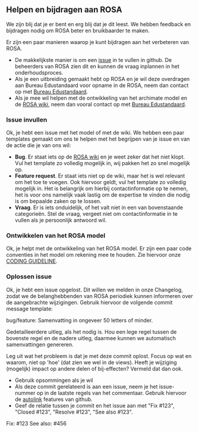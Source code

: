 ## Helpen en bijdragen aan ROSA

We zijn blij dat je er bent en erg blij dat je dit leest. We hebben feedback
en bijdragen nodig om ROSA beter en bruikbaarder te maken. 

Er zijn een paar manieren waarop je kunt bijdragen aan het verbeteren van 
ROSA. 
- De makkelijkste manier is om een [issue](issues) in te vullen in github. 
  De beheerders van ROSA zien dit en kunnen de vraag inplannen in het 
  onderhoudsproces.
- Als je een uitbreiding gemaakt hebt op ROSA en je wil deze overdragen
  aan Bureau Edustandaard voor opname in de ROSA, neem dan contact op
  met [Bureau Edustandaard](mailto:info@edustandaard.nl).
- Als je mee wil helpen met de ontwikkeling van het archimate model en de
  [ROSA wiki](https://www.wikixl.nl/wiki/rosa/index.php/Hoofdpagina), neem 
  dan vooral contact op met [Bureau Edustandaard](mailto:info@edustandaard.nl).

### Issue invullen
Ok, je hebt een issue met het model of met de wiki. We hebben een paar templates 
gemaakt om ons te helpen met het begrijpen van je issue en van de actie die je 
van ons wil:
 - **Bug**. Er staat iets op de [ROSA wiki](https://www.wikixl.nl/wiki/rosa/index.php/Hoofdpagina)
  en je weet zeker dat het niet klopt. Vul het template zo volledig mogelijk in, 
  wij pakken het zo snel mogelijk op.
 - **Feature request**. Er staat iets niet op de wiki, maar het is wel relevant 
  om het toe te voegen. Ook hiervoor geldt, vul het template zo volledig mogelijk 
  in. Het is belangrijk om hierbij contactinformatie op te nemen, het is voor 
  ons namelijk vaak lastig om de expertise te vinden die nodig is om bepaalde 
  zaken op te lossen.
 - **Vraag**. Er is iets onduidelijk, of het valt niet in een van bovenstaande 
  categorieën. Stel de vraag, vergeet niet om contactinformatie in te vullen 
  als je persoonlijk antwoord wil. 

### Ontwikkelen van het ROSA model
Ok, je helpt met de ontwikkeling van het ROSA model. Er zijn een paar code 
conventies in het model om rekening mee te houden. Zie hiervoor onze 
[CODING GUIDELINE](CODINGGUIDELINE.md).

### Oplossen issue
Ok, je hebt een issue opgelost. Dit willen we melden in onze Changelog, 
zodat we de belanghebbenden van ROSA periodiek kunnen informeren over de 
aangebrachte wijzigingen. Gebruik hiervoor de volgende commit message 
template:

bug/feature: Samenvatting in ongeveer 50 letters of minder.

Gedetailleerdere uitleg, als het nodig is. Hou een lege regel tussen 
de bovenste regel en de nadere uitleg, daarmee kunnen we automatisch 
samenvattingen genereren. 

Leg uit wat het probleem is dat je met deze commit oplost. Focus op wat en 
waarom, niet op 'hoe' (dat zien we wel in de views). Heeft je wijziging 
(mogelijk) impact op andere delen of bij-effecten? Vermeld dat dan ook.

 - Gebruik opsommingen als je wil
 - Als deze commit gerelateerd is aan een issue, neem je het issue-nummer
   op in de laatste regels van het commentaar. Gebruik hiervoor de 
   [autolink](https://help.github.com/articles/autolinked-references-and-urls/) 
   features van github.
 - Geef de relatie tussen je commit en het issue aan met "Fix \#123", 
   "Closed \#123", "Resolve \#123", "See also \#123".

Fix: #123
See also: #456

